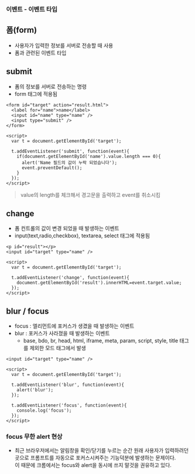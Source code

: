 ### 이벤트 - 이벤트 타입
## 폼(form)
- 사용자가 입력한 정보를 서버로 전송할 때 사용
- 폼과 관련된 이벤트 타입


## submit
- 폼의 정보를 서버로 전송하는 명령
- form 태그에 적용됨
```
<form id="target" action="result.html">
  <label for="name">name</label>
  <input id="name" type="name" />
  <input type="submit" />
</form>

<script>
  var t = document.getElementById('target');

  t.addEventListener('submit', function(event){
    if(document.getElementById('name').value.length === 0){
      alert('Name 필드의 값이 누락 되었습니다');
      event.preventDefault();
    }
  });
</script>
```
> value의 length를 체크해서 경고문을 출력하고 event를 취소시킴


## change
- 폼 컨트롤의 값이 변경 되었을 때 발생하는 이벤트
- input(text,radio,checkbox), textarea, select 태그에 적용됨
```
<p id="result"></p>
<input id="target" type="name" />

<script>
  var t = document.getElementById('target');

  t.addEventListener('change', function(event){
    document.getElementById('result').innerHTML=event.target.value;
  });
</script>
```

## blur \/ focus
- focus : 엘리먼트에 포커스가 생겼을 때 발생하는 이벤트
- blur : 포커스가 사라졌을 때 발생하는 이벤트
  - base, bdo, br, head, html, iframe, meta, param, script, style, title 태그를 제외한 모드 태그에서 발생
```
<input id="target" type="name" />

<script>
  var t = document.getElementById('target');
  
  t.addEventListener('blur', function(event){
    alert('blur');  
  });
  
  t.addEventListener('focus', function(event){
    console.log('focus'); 
  });
</script>
```

### focus 무한 alert 현상
- 최근 브라우저에서는 알림창을 확인\/닫기를 누르는 순간 원래 사용자가 입력하려던 곳으로 프롬프트를 자동으로 포커스시켜주는 기능덕분에 발생하는 문제이다.<br/>이 때문에 크롬에서는 focus와 alert을 동시에 쓰지 말것을 권유하고 있다.
